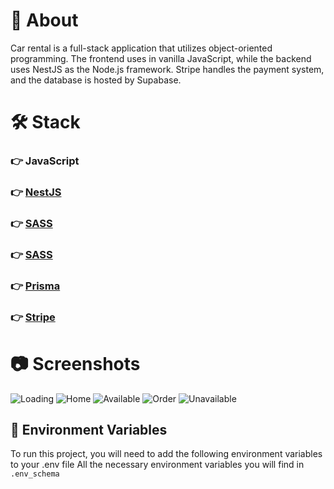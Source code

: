# 🚀 About

Car rental is a full-stack application that utilizes object-oriented programming. The frontend uses in vanilla JavaScript, while the backend uses NestJS as the Node.js framework. Stripe handles the payment system, and the database is hosted by Supabase.

# 🛠 Stack

### 👉 JavaScript

### 👉 [NestJS](https://nestjs.com)

### 👉 [SASS](https://sass-lang.com)

### 👉 [SASS](https://sass-lang.com)

### 👉 [Prisma](https://www.prisma.io/)

### 👉 [Stripe](https://stripe.com)

# 📷 Screenshots

![Loading](https://i.ibb.co/mhkM4jr/loading.png)
![Home](https://i.ibb.co/CvkQ3ZD/home.png)
![Available](https://i.ibb.co/BKk2k2M/aviable.png)
![Order](https://i.ibb.co/t8XSgbF/order.png)
![Unavailable](https://i.ibb.co/QDD5kVL/unavailable.png)

## 💾 Environment Variables

To run this project, you will need to add the following environment variables to your .env file
All the necessary environment variables you will find in `.env_schema`
